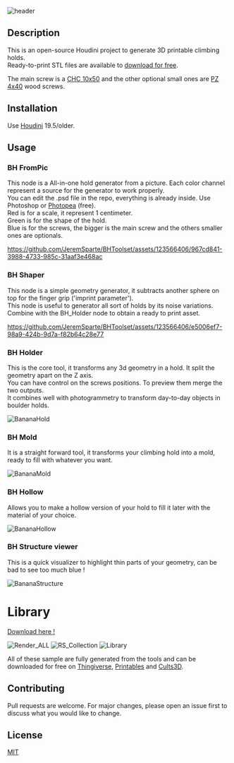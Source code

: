 ![header](https://github.com/JeremSparte/BHToolset/assets/123566406/12acba29-f4ea-4faa-aa0b-88e106ee421a)

## Description

This is an open-source Houdini project to generate 3D printable climbing holds.  
Ready-to-print STL files are available to [download for free](#library).  
  
The main screw is a [CHC 10x50](https://euroholds.com/en/bolts/44-chc-10x50-8435561602363.html) and the other optional small ones are [PZ 4x40](https://www.demos-trade.eu/strongfix-screw-pz-4x40-with-countersunk-head-white-zinc-pz2/) wood screws.

## Installation

Use [Houdini](https://www.sidefx.com/products/houdini/) 19.5/older.

## Usage

### BH FromPic

This node is a All-in-one hold generator from a picture. Each color channel represent a source for the generator to work properly.  
You can edit the .psd file in the repo, everything is already inside. Use Photoshop or [Photopea](https://www.google.com) (free).  
Red is for a scale, it represent 1 centimeter.  
Green is for the shape of the hold.  
Blue is for the screws, the bigger is the main screw and the others smaller ones are optionals.

https://github.com/JeremSparte/BHToolset/assets/123566406/967cd841-3988-4733-985c-31aaf3e468ac

### BH Shaper

This node is a simple geometry generator, it subtracts another sphere on top for the finger grip ('imprint parameter').  
This node is useful to generator all sort of holds by its noise variations.  
Combine with the BH_Holder node to obtain a ready to print asset.

https://github.com/JeremSparte/BHToolset/assets/123566406/e5006ef7-98a9-424b-9d7a-f82b64c28e77

### BH Holder

This is the core tool, it transforms any 3d geometry in a hold. It split the geometry apart on the Z axis.  
You can have control on the screws positions. To preview them merge the two outputs.  
It combines well with photogrammetry to transform day-to-day objects in boulder holds.

![BananaHold](https://github.com/JeremSparte/BHToolset/assets/123566406/9f0f2716-bddb-4bdc-897e-262b4f20de45)

### BH Mold

It is a straight forward tool, it transforms your climbing hold into a mold, ready to fill with whatever you want.

![BananaMold](https://github.com/JeremSparte/BHToolset/assets/123566406/72dc683f-f81c-48d9-91cb-fb4c1ae9c46f)

### BH Hollow

Allows you to make a hollow version of your hold to fill it later with the material of your choice.

![BananaHollow](https://github.com/JeremSparte/BHToolset/assets/123566406/a1a3777a-fb83-47aa-9a6c-34bea8743997)

### BH Structure viewer

This is a quick visualizer to highlight thin parts of your geometry, can be bad to see too much blue !

![BananaStructure](https://github.com/JeremSparte/BHToolset/assets/123566406/f4977bf7-ccd7-4e00-bd3c-7a39825dbba0)

# Library

[Download here !](https://www.printables.com/@JeremyLAFAYE_2080610)  

![Render_ALL](https://github.com/JeremSparte/BHToolset/assets/123566406/c5f0ce40-e5f4-4d90-b2e4-b6e08e77b858)
![RS_Collection](https://github.com/JeremSparte/BHToolset/assets/123566406/a2fb3eca-4365-4542-aca5-78a1d811679c)
![Library](https://github.com/JeremSparte/BHToolset/assets/123566406/9ca6f68e-fb67-4a3e-a38d-46cb724e4efd)

All of these sample are fully generated from the tools and can be downloaded for free on [Thingiverse](https://www.thingiverse.com/sardou3d/designs), [Printables](https://www.printables.com/@JeremyLAFAYE_2080610) and [Cults3D](https://cults3d.com/en/users/SarDou3D).

## Contributing

Pull requests are welcome. For major changes, please open an issue first
to discuss what you would like to change.

## License

[MIT](https://choosealicense.com/licenses/mit/)

